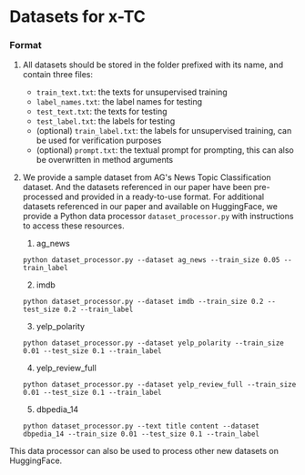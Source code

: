 # Datasets for x-TC

### Format
1. All datasets should be stored in the folder prefixed with its name, and contain three files:
    - `train_text.txt`: the texts for unsupervised training
    - `label_names.txt`: the label names for testing
    - `test_text.txt`: the texts for testing
    - `test_label.txt`: the labels for testing
    - (optional) `train_label.txt`: the labels for unsupervised training, can be used for verification purposes
    - (optional) `prompt.txt`: the textual prompt for prompting, this can also be overwritten in method arguments

2. We provide a sample dataset from AG's News Topic Classification dataset. And the datasets referenced in our paper have been pre-processed and provided in a ready-to-use format. For additional datasets referenced in our paper and available on HuggingFace, we provide a Python data processor `dataset_processor.py` with instructions to access these resources. 
   1. ag_news
   ```
   python dataset_processor.py --dataset ag_news --train_size 0.05 --train_label
   ```
   2. imdb
   ```
   python dataset_processor.py --dataset imdb --train_size 0.2 --test_size 0.2 --train_label
   ```
   3. yelp_polarity
   ```
   python dataset_processor.py --dataset yelp_polarity --train_size 0.01 --test_size 0.1 --train_label
   ```
   4. yelp_review_full
   ```
   python dataset_processor.py --dataset yelp_review_full --train_size 0.01 --test_size 0.1 --train_label
   ```
   5. dbpedia_14
   ```
   python dataset_processor.py --text title content --dataset dbpedia_14 --train_size 0.01 --test_size 0.1 --train_label
   ```

This data processor can also be used to process other new datasets on HuggingFace.